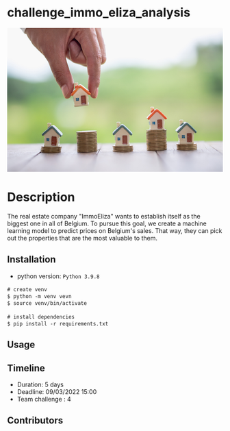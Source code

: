 # challenge_immo_eliza_analysis
![Real estate market](/assets/cover.jpg)
# Description
The real estate company "ImmoEliza" wants to establish itself as the biggest one in all of Belgium. To pursue this goal, we create a machine learning model to predict prices on Belgium's sales. That way, they can pick out the properties that are the most valuable to them.

## Installation
- python version: `Python 3.9.8`
```
# create venv
$ python -m venv vevn
$ source venv/bin/activate

# install dependencies
$ pip install -r requirements.txt
```

## Usage

## Timeline
- Duration: 5 days
- Deadline: 09/03/2022 15:00
- Team challenge : 4

## Contributors
